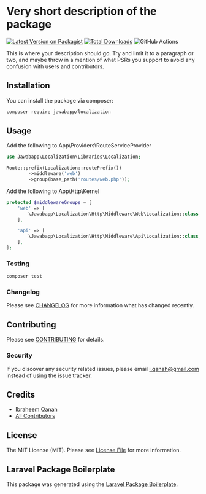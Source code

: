 # Very short description of the package

[![Latest Version on Packagist](https://img.shields.io/packagist/v/jawabapp/localization.svg?style=flat-square)](https://packagist.org/packages/jawabapp/localization)
[![Total Downloads](https://img.shields.io/packagist/dt/jawabapp/localization.svg?style=flat-square)](https://packagist.org/packages/jawabapp/localization)
![GitHub Actions](https://github.com/jawabapp/localization/actions/workflows/main.yml/badge.svg)

This is where your description should go. Try and limit it to a paragraph or two, and maybe throw in a mention of what PSRs you support to avoid any confusion with users and contributors.

## Installation

You can install the package via composer:

```bash
composer require jawabapp/localization
```

## Usage

Add the following to App\Providers\RouteServiceProvider

```php
use Jawabapp\Localization\Libraries\Localization;

Route::prefix(Localization::routePrefix())
        ->middleware('web')
        ->group(base_path('routes/web.php'));
```

Add the following to App\Http\Kernel

```php
protected $middlewareGroups = [
    'web' => [
        \Jawabapp\Localization\Http\Middleware\Web\Localization::class,
    ],

    'api' => [
        \Jawabapp\Localization\Http\Middleware\Api\Localization::class,
    ],
];
```

### Testing

```bash
composer test
```

### Changelog

Please see [CHANGELOG](CHANGELOG.md) for more information what has changed recently.

## Contributing

Please see [CONTRIBUTING](CONTRIBUTING.md) for details.

### Security

If you discover any security related issues, please email i.qanah@gmail.com instead of using the issue tracker.

## Credits

-   [Ibraheem Qanah](https://github.com/jawabapp)
-   [All Contributors](../../contributors)

## License

The MIT License (MIT). Please see [License File](LICENSE.md) for more information.

## Laravel Package Boilerplate

This package was generated using the [Laravel Package Boilerplate](https://laravelpackageboilerplate.com).
